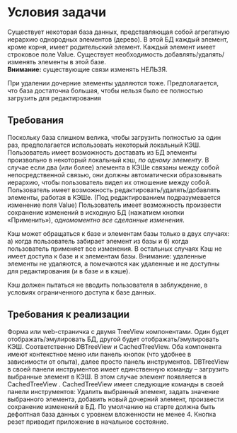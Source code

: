 # Условия задачи

Существует некоторая база данных, представляющая собой агрегатную иерархию однородных элементов (дерево). В этой БД каждый элемент, кроме корня, имеет родительский элемент. Каждый элемент имеет строковое поле Value. Существует необходимость добавлять/удалять/изменять элементы в этой базе. \
**Внимание:** существующие связи изменять НЕЛЬЗЯ.


При удалении дочерние элементы удаляются тоже. Предполагается, что база достаточна большая, чтобы нельзя было ее полностью загрузить для редактирования

## Требования
Поскольку база слишком велика, чтобы загрузить полностью за один раз, предполагается использовать некоторый локальный КЭШ. Пользователь имеет возможность доставать из БД элементы произвольно в некоторый локальный кэш, *по одному элементу*. В случае если два (или более) элемента в КЭШе связаны между собой непосредственной связью, они должны автоматически образовывать иерархию, чтобы пользователь видел их отношение между собой. Пользователь имеет возможность редактировать/удалять/добавлять элементы, работая в КЭШе. (Под редактированием подразумевается изменение поля Value) Пользователь имеет возможность произвести сохранение изменений в исходную БД (нажатием кнопки «Применить»), *одномоментно все сделанные изменения*.

Кэш может обращаться к базе и элементам базы только в двух случаях: \
а) когда пользователь забирает элемент из базы и б) когда пользователь применяет все изменения. В остальных случаях Кэш не имеет доступа к базе и к элементам базы.
Внимание: удаленные элементы не удаляются, а помечаются как удаленные и не доступны для редактирования (и в базе и в кэше).


Кэш должен пытаться не вводить пользователя в заблуждение, в условиях ограниченного доступа к базе данных.

## Требования к реализации
Форма или web-страничка с двумя TreeView компонентами. Один будет отображать/эмулировать БД, другой будет отображать/эмулировать КЭШ. Соответственно DBTreeView и CachedTreeView. Оба компонента имеют контекстное меню или панель кнопок (что удобнее в зависимости от опыта), далее просто панель инструментов. DBTreeView в своей панели инструментов имеет единственную команду – загрузить выбранные элемент в КЭШ. В этом случае элемент появляется в CachedTreeView . CachedTreeView имеет следующие команды в своей панели инструментов: Удалить выбранный элемент, задать значение выбранного элемента, добавить новый дочерний элемент, произвести сохранение изменений в БД. По умолчанию на старте должна быть дефолтная база данных с уровнем вложенности не менее 4. Кнопка резет приводит приложение в начальное состояние.
            